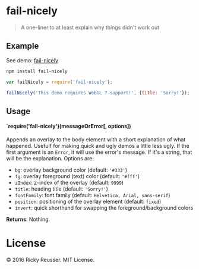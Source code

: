 # fail-nicely

> A one-liner to at least explain why things didn't work out

## Example

See demo: [fail-nicely](http://rickyreusser.com/fail-nicely/)

```bash
npm install fail-nicely
```

```javascript
var failNicely = require('fail-nicely');

failNicely('This demo requires WebGL 7 support!', {title: 'Sorry!'});
```

## Usage

#### `require('fail-nicely')(messageOrError[, options])

Appends an overlay to the body element with a short explanation of what happened. Usefulf for making quick and ugly demos a little less ugly. If the first argument is an `Error`, it will use the error's message. If it's a string, that will be the explanation. Options are:

- `bg`: overlay background color (default: `'#333'`)
- `fg`: overlay foreground (text) color (default: `'#fff'`)
- `zIndex`: z-index of the overlay (default: `9999`)
- `title`: heading title (default: `'Sorry!'`)
- `fontFamily`: font family (default: `Helvetica, Arial, sans-serif`)
- `position`: positioning of the overlay element (default: `fixed`)
- `invert`: quick shorthand for swapping the foreground/background colors

**Returns**: Nothing.

# License

&copy; 2016 Ricky Reusser. MIT License.
